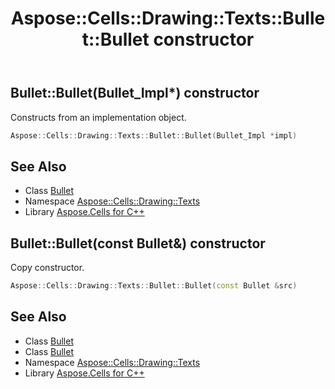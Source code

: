 ﻿---
title: Aspose::Cells::Drawing::Texts::Bullet::Bullet constructor
linktitle: Bullet
second_title: Aspose.Cells for C++ API Reference
description: 'Aspose::Cells::Drawing::Texts::Bullet::Bullet constructor. Constructs from an implementation object in C++.'
type: docs
weight: 100
url: /cpp/aspose.cells.drawing.texts/bullet/bullet/
---
## Bullet::Bullet(Bullet_Impl*) constructor


Constructs from an implementation object.

```cpp
Aspose::Cells::Drawing::Texts::Bullet::Bullet(Bullet_Impl *impl)
```

## See Also

* Class [Bullet](../)
* Namespace [Aspose::Cells::Drawing::Texts](../../)
* Library [Aspose.Cells for C++](../../../)
## Bullet::Bullet(const Bullet\&) constructor


Copy constructor.

```cpp
Aspose::Cells::Drawing::Texts::Bullet::Bullet(const Bullet &src)
```

## See Also

* Class [Bullet](../)
* Class [Bullet](../)
* Namespace [Aspose::Cells::Drawing::Texts](../../)
* Library [Aspose.Cells for C++](../../../)
